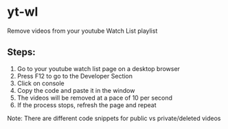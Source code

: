 # yt-wl
Remove videos from your youtube Watch List playlist

## Steps:
1. Go to your youtube watch list page on a desktop browser
2. Press F12 to go to the Developer Section
3. Click on console
4. Copy the code and paste it in the window
5. The videos will be removed at a pace of 10 per second
6. If the process stops, refresh the page and repeat

Note:
There are different code snippets for public vs private/deleted videos
